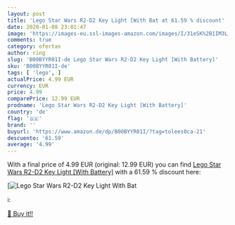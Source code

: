 ```yaml
---
layout: post
title: 'Lego Star Wars R2-D2 Key Light [With Bat at 61.59 % discount'
date: 2020-01-08 23:01:47
image: 'https://images-eu.ssl-images-amazon.com/images/I/31eSK%2B1IM3L._SL200_.jpg'
comments: true
category: ofertas
author: ring
slug: 'B00BYYR01I-de Lego Star Wars R2-D2 Key Light [With Battery]'
sku: 'B00BYYR01I-de'
tags: [ 'lego', ]
actualPrice: 4.99 EUR
currency: EUR
price: 4.99
comparePrice: 12.99 EUR
prodname: 'Lego Star Wars R2-D2 Key Light [With Battery]'
country: 'de'
flag: '🇩🇪'
brand: ''
buyurl: 'https://www.amazon.de/dp/B00BYYR01I/?tag=tolees0ca-21'
descuento: '61.59'
average: '4.99'
---
```


With a final price of 4.99 EUR (original: 12.99 EUR) you can find [Lego Star Wars R2-D2 Key Light [With Battery]](https://www.amazon.de/dp/B00BYYR01I/?tag=tolees0ca-21) with a  61.59 % discount here:

[![Lego Star Wars R2-D2 Key Light [With Bat](https://images-eu.ssl-images-amazon.com/images/I/31eSK%2B1IM3L._SL200_.jpg)](https://www.amazon.de/dp/B00BYYR01I/?tag=tolees0ca-21)

ℹ️:


[🛒 Buy it!!](https://www.amazon.de/dp/B00BYYR01I/?tag=tolees0ca-21)
